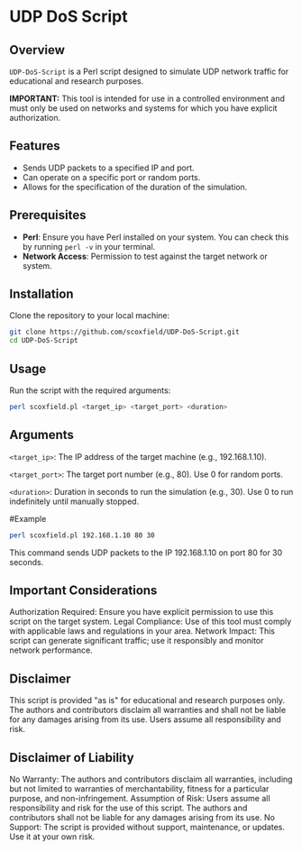 # UDP DoS Script

## Overview

`UDP-DoS-Script` is a Perl script designed to simulate UDP network traffic for educational and research purposes.

**IMPORTANT:** This tool is intended for use in a controlled environment and must only be used on networks and systems for which you have explicit authorization.

## Features

- Sends UDP packets to a specified IP and port.
- Can operate on a specific port or random ports.
- Allows for the specification of the duration of the simulation.

## Prerequisites

- **Perl**: Ensure you have Perl installed on your system. You can check this by running `perl -v` in your terminal.
- **Network Access**: Permission to test against the target network or system.

## Installation

Clone the repository to your local machine:

```bash
git clone https://github.com/scoxfield/UDP-DoS-Script.git
cd UDP-DoS-Script
```

## Usage

Run the script with the required arguments:

```bash
perl scoxfield.pl <target_ip> <target_port> <duration>
```

## Arguments

`<target_ip>`: The IP address of the target machine (e.g., 192.168.1.10).

`<target_port>`: The target port number (e.g., 80). Use 0 for random ports.

`<duration>`: Duration in seconds to run the simulation (e.g., 30). Use 0 to run indefinitely until manually stopped.

#Example
```bash
perl scoxfield.pl 192.168.1.10 80 30
```

This command sends UDP packets to the IP 192.168.1.10 on port 80 for 30 seconds.

## Important Considerations
Authorization Required: Ensure you have explicit permission to use this script on the target system.
Legal Compliance: Use of this tool must comply with applicable laws and regulations in your area.
Network Impact: This script can generate significant traffic; use it responsibly and monitor network performance.

## Disclaimer
This script is provided "as is" for educational and research purposes only. The authors and contributors disclaim all warranties and shall not be liable for any damages arising from its use. Users assume all responsibility and risk.

## Disclaimer of Liability
No Warranty: The authors and contributors disclaim all warranties, including but not limited to warranties of merchantability, fitness for a particular purpose, and non-infringement.
Assumption of Risk: Users assume all responsibility and risk for the use of this script. The authors and contributors shall not be liable for any damages arising from its use.
No Support: The script is provided without support, maintenance, or updates. Use it at your own risk.
